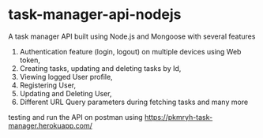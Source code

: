 # task-manager-api-nodejs
A task manager API built using Node.js and Mongoose with several features 
1. Authentication feature (login, logout) on multiple devices using Web token, 
2. Creating tasks, updating and deleting tasks by Id,
3. Viewing logged User profile,
4. Registering User,
5. Updating and Deleting User,
6. Different URL Query parameters during fetching tasks and many more

testing and run the API on postman using https://pkmryh-task-manager.herokuapp.com/
